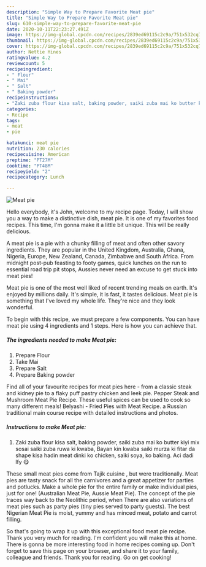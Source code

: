 ```yaml
---
description: "Simple Way to Prepare Favorite Meat pie"
title: "Simple Way to Prepare Favorite Meat pie"
slug: 610-simple-way-to-prepare-favorite-meat-pie
date: 2020-10-11T22:23:27.491Z
image: https://img-global.cpcdn.com/recipes/2839ed69115c2c9a/751x532cq70/meat-pie-recipe-main-photo.jpg
thumbnail: https://img-global.cpcdn.com/recipes/2839ed69115c2c9a/751x532cq70/meat-pie-recipe-main-photo.jpg
cover: https://img-global.cpcdn.com/recipes/2839ed69115c2c9a/751x532cq70/meat-pie-recipe-main-photo.jpg
author: Nettie Hines
ratingvalue: 4.2
reviewcount: 5
recipeingredient:
- " Flour"
- " Mai"
- " Salt"
- " Baking powder"
recipeinstructions:
- "Zaki zuba flour kisa salt, baking powder, saiki zuba mai ko butter kiyi mix sosai saiki zuba ruwa ki kwaba, Bayan kin kwaba saiki murza ki fitar da shape kisa hadin meat dinki ko chicken, saiki soya, ko baking. Aci dadi lfy 😋"
categories:
- Recipe
tags:
- meat
- pie

katakunci: meat pie 
nutrition: 230 calories
recipecuisine: American
preptime: "PT27M"
cooktime: "PT48M"
recipeyield: "2"
recipecategory: Lunch

---
```



![Meat pie](https://img-global.cpcdn.com/recipes/2839ed69115c2c9a/751x532cq70/meat-pie-recipe-main-photo.jpg)

Hello everybody, it's John, welcome to my recipe page. Today, I will show you a way to make a distinctive dish, meat pie. It is one of my favorites food recipes. This time, I'm gonna make it a little bit unique. This will be really delicious.

A meat pie is a pie with a chunky filling of meat and often other savory ingredients. They are popular in the United Kingdom, Australia, Ghana, Nigeria, Europe, New Zealand, Canada, Zimbabwe and South Africa. From midnight post-pub feasting to footy games, quick lunches on the run to essential road trip pit stops, Aussies never need an excuse to get stuck into meat pies!

Meat pie is one of the most well liked of recent trending meals on earth. It's enjoyed by millions daily. It's simple, it is fast, it tastes delicious. Meat pie is something that I've loved my whole life. They're nice and they look wonderful.


To begin with this recipe, we must prepare a few components. You can have meat pie using 4 ingredients and 1 steps. Here is how you can achieve that.

<!--inarticleads1-->

##### The ingredients needed to make Meat pie:

1. Prepare  Flour
1. Take  Mai
1. Prepare  Salt
1. Prepare  Baking powder


Find all of your favourite recipes for meat pies here - from a classic steak and kidney pie to a flaky puff pastry chicken and leek pie. Pepper Steak and Mushroom Meat Pie Recipe. These useful spices can be used to cook so many different meals! Belyashi - Fried Pies with Meat Recipe. a Russian traditional main course recipe with detailed instructions and photos. 

<!--inarticleads2-->

##### Instructions to make Meat pie:

1. Zaki zuba flour kisa salt, baking powder, saiki zuba mai ko butter kiyi mix sosai saiki zuba ruwa ki kwaba, Bayan kin kwaba saiki murza ki fitar da shape kisa hadin meat dinki ko chicken, saiki soya, ko baking. Aci dadi lfy 😋


These small meat pies come from Tajik cuisine , but were traditionally. Meat pies are tasty snack for all the carnivores and a great appetizer for parties and potlucks. Make a whole pie for the entire family or make individual pies, just for one! (Australian Meat Pie, Aussie Meat Pie). The concept of the pie traces way back to the Neolithic period, when There are also variations of meat pies such as party pies (tiny pies served to party guests). The best Nigerian Meat Pie is moist, yummy and has minced meat, potato and carrot filling. 

So that's going to wrap it up with this exceptional food meat pie recipe. Thank you very much for reading. I'm confident you will make this at home. There is gonna be more interesting food in home recipes coming up. Don't forget to save this page on your browser, and share it to your family, colleague and friends. Thank you for reading. Go on get cooking!
